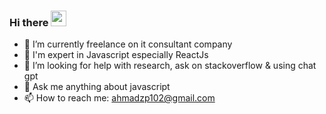 ### Hi there <img src="https://media.giphy.com/media/hvRJCLFzcasrR4ia7z/giphy.gif" width="25px">


- 🔭 I’m currently freelance on it consultant company
- 🌱 I'm expert in Javascript especially ReactJs
- 🤔 I’m looking for help with research, ask on stackoverflow & using chat gpt
- 💬 Ask me anything about javascript
- 📫 How to reach me: ahmadzp102@gmail.com
